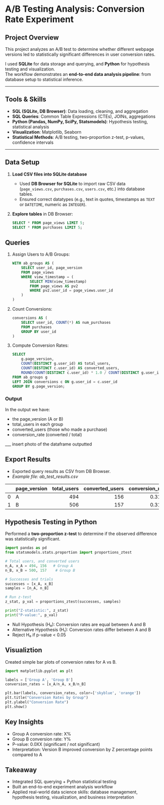# A/B Testing Analysis: Conversion Rate Experiment

## Project Overview
This project analyzes an A/B test to determine whether different webpage versions led to statistically significant differences in user conversion rates.  

I used **SQLite** for data storage and querying, and **Python** for hypothesis testing and visualization.  
The workflow demonstrates an **end-to-end data analysis pipeline**: from database setup to statistical inference.

---

## Tools & Skills
- **SQL (SQLite, DB Browser)**: Data loading, cleaning, and aggregation  
- **SQL Queries**: Common Table Expressions (CTEs), JOINs, aggregations  
- **Python (Pandas, NumPy, SciPy, Statsmodels)**: Hypothesis testing, statistical analysis  
- **Visualization**: Matplotlib, Seaborn  
- **Statistical Methods**: A/B testing, two-proportion z-test, p-values, confidence intervals  

---

## Data Setup
1. **Load CSV files into SQLite database**  
   - Used **DB Browser for SQLite** to import raw CSV data (`page_views.csv`, `purchases.csv`, `users.csv`, etc.) into database tables.  
   - Ensured correct datatypes (e.g., text in quotes, timestamps as `TEXT` or `DATETIME`, numeric as `INTEGER`).  

2. **Explore tables** in DB Browser:
   ```sql
   SELECT * FROM page_views LIMIT 5;
   SELECT * FROM purchases LIMIT 5;

## Queries

1. Assign Users to A/B Groups:
    ```sql
    WITH ab_groups AS (
        SELECT user_id, page_version
        FROM page_views
        WHERE view_timestamp = (
            SELECT MIN(view_timestamp)
            FROM page_views AS pv2
            WHERE pv2.user_id = page_views.user_id
        )
    )
    ```

2. Count Conversions:
    ```sql
    conversions AS (
        SELECT user_id, COUNT(*) AS num_purchases
        FROM purchases
        GROUP BY user_id
    )
    ```

3. Compute Conversion Rates:
    ```sql
    SELECT 
        g.page_version,
        COUNT(DISTINCT g.user_id) AS total_users,
        COUNT(DISTINCT c.user_id) AS converted_users,
        ROUND(COUNT(DISTINCT c.user_id) * 1.0 / COUNT(DISTINCT g.user_id), 4) AS conversion_rate
    FROM ab_groups g
    LEFT JOIN conversions c ON g.user_id = c.user_id
    GROUP BY g.page_version;
    ```

### Output

In the output we have:

- the page_version (A or B)
- total_users in each group
- converted_users (those who made a purchase)
- conversion_rate (converted / total)

___ insert photo of the dataframe outputted

## Export Results

- Exported query results as CSV from DB Browser.
- *Example file: ab_test_results.csv*

|    | page_version   |   total_users |   converted_users |   conversion_rate |
|---:|:---------------|--------------:|------------------:|------------------:|
|  0 | A              |           494 |               156 |            0.3158 |
|  1 | B              |           506 |               157 |            0.3103 |

## Hypothesis Testing in Python

Performed a **two-proportion z-test** to determine if the observed difference was statistically significant.

```python
import pandas as pd
from statsmodels.stats.proportion import proportions_ztest

# Total users, and converted users
n_A, x_A = 494, 156   # Group A
n_B, x_B = 500, 157    # Group B

# Successes and trials
successes = [x_A, x_B]
samples = [n_A, n_B]

# Run z-test
z_stat, p_val = proportions_ztest(successes, samples)

print("Z-statistic:", z_stat)
print("P-value:", p_val)
```

- Null Hypothesis (H₀): Conversion rates are equal between A and B
- Alternative Hypothesis (H₁): Conversion rates differ between A and B
- Reject H₀ if p-value < 0.05

## Visualiztion

Created simple bar plots of conversion rates for A vs B.

```python
import matplotlib.pyplot as plt

labels = ['Group A', 'Group B']
conversion_rates = [x_A/n_A, x_B/n_B]

plt.bar(labels, conversion_rates, color=['skyblue', 'orange'])
plt.title("Conversion Rates by Group")
plt.ylabel("Conversion Rate")
plt.show()

```

## Key Insights

- Group A conversion rate: X%
- Group B conversion rate: Y%
- P-value: 0.0XX (significant / not significant)
- Interpretation: Version B improved conversion by Z percentage points compared to A

## Takeaway

- Integrated SQL querying + Python statistical testing
- Built an end-to-end experiment analysis workflow
- Applied real-world data science skills: database management, hypothesis testing, visualization, and business interpretation
